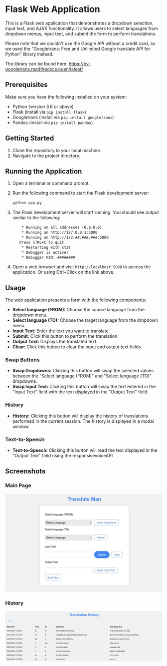 # Flask Web Application

This is a Flask web application that demonstrates a dropdown selection, input text, and AJAX functionality. It allows users to select languages from dropdown menus, input text, and submit the form to perform translations.

Please note that we couldn't use the Google API without a credit card, so we used the "Googletrans: Free and Unlimited Google translate API for Python" library instead.

The library can be found here:
https://py-googletrans.readthedocs.io/en/latest/

## Prerequisites

Make sure you have the following installed on your system:

- Python (version 3.6 or above)
- Flask (install via `pip install flask`)
- Googletrans (install via `pip install googletrans`)
- Pandas (install via `pip install pandas`)

## Getting Started

1. Clone the repository to your local machine .
2. Navigate to the project directory.

## Running the Application

1. Open a terminal or command prompt.
2. Run the following command to start the Flask development server:

   ```bash
   python app.py
   ```

3. The Flask development server will start running. You should see output similar to the following:

   ```
       * Running on all addresses (0.0.0.0)
       * Running on http://127.0.0.1:5000
       * Running on http://172.##.###.###:5000
      Press CTRL+C to quit
       * Restarting with stat
       * Debugger is active!
       * Debugger PIN: ########
   ```

4. Open a web browser and visit `http://localhost:5000` to access the application. Or using Ctrl+Click on the link above.

## Usage

The web application presents a form with the following components:

- **Select language (FROM):** Choose the source language from the dropdown menu.
- **Select language (TO):** Choose the target language from the dropdown menu.
- **Input Text:** Enter the text you want to translate.
- **Submit:** Click this button to perform the translation.
- **Output Text:** Displays the translated text.
- **Clear:** Click this button to clear the input and output text fields.

### Swap Buttons

- **Swap Dropdowns:** Clicking this button will swap the selected values between the "Select language (FROM)" and "Select language (TO)" dropdowns.
- **Swap Input Text:** Clicking this button will swap the text entered in the "Input Text" field with the text displayed in the "Output Text" field.

### History

- **History:** Clicking this button will display the history of translations performed in the current session. The history is displayed in a modal window.

### Text-to-Speech

- **Text-to-Speech:** Clicking this button will read the text displayed in the "Output Text" field using the responsivevoiceAPI

## Screenshots

### Main Page
![Screenshot 1](screenshots/screenshot1.JPG)

### History
![Screenshot 2](screenshots/screenshot2.JPG)